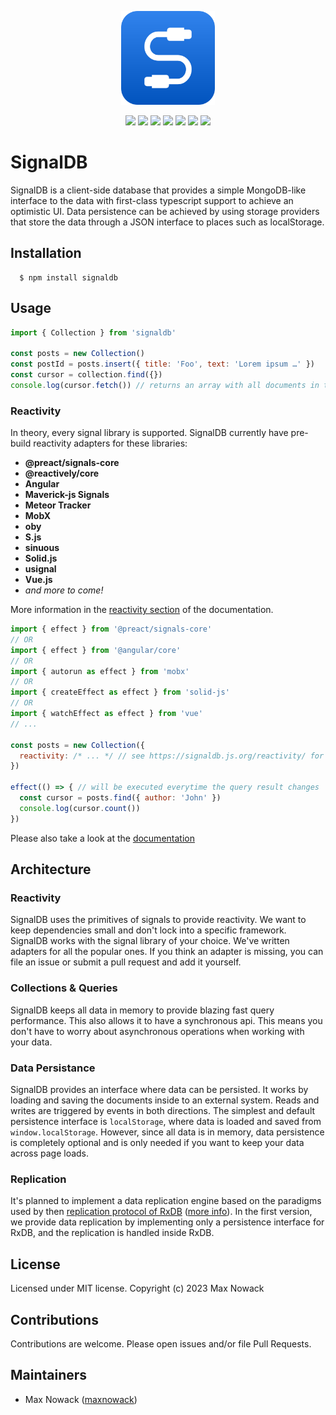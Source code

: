 <p align="center">
  <a href="#">
    <img src="./docs/public/logo.svg" width="150px" alt="JavaScript Database" />
  </a>
</p>

<p align="center">
  <img src="https://img.shields.io/github/v/release/maxnowack/signaldb?include_prereleases&label=version&sort=semver">
  <img src="https://img.shields.io/github/checks-status/maxnowack/signaldb/main" />
  <img src="https://img.shields.io/npm/types/signaldb" />
  <img src="https://img.shields.io/codecov/c/github/maxnowack/signaldb" />
  <img src="https://img.shields.io/github/license/maxnowack/signaldb" />
  <img src="https://img.shields.io/github/stars/maxnowack/signaldb" />
  <img src="https://img.shields.io/npm/dm/signaldb" />
</p>

# SignalDB

SignalDB is a client-side database that provides a simple MongoDB-like interface to the data with first-class typescript support to achieve an optimistic UI.
Data persistence can be achieved by using storage providers that store the data through a JSON interface to places such as localStorage.

## Installation

````
  $ npm install signaldb
````

## Usage

```js
import { Collection } from 'signaldb'

const posts = new Collection()
const postId = posts.insert({ title: 'Foo', text: 'Lorem ipsum …' })
const cursor = collection.find({})
console.log(cursor.fetch()) // returns an array with all documents in the collection
```

### Reactivity
In theory, every signal library is supported. SignalDB currently have pre-build reactivity adapters for these libraries:
* **@preact/signals-core**
* **@reactively/core**
* **Angular**
* **Maverick-js Signals**
* **Meteor Tracker**
* **MobX**
* **oby**
* **S.js**
* **sinuous**
* **Solid.js**
* **usignal**
* **Vue.js**
* *and more to come!*

More information in the [reactivity section](https://signaldb.js.org/reactivity/) of the documentation.

```js
import { effect } from '@preact/signals-core'
// OR
import { effect } from '@angular/core'
// OR
import { autorun as effect } from 'mobx'
// OR
import { createEffect as effect } from 'solid-js'
// OR
import { watchEffect as effect } from 'vue'
// ...

const posts = new Collection({
  reactivity: /* ... */ // see https://signaldb.js.org/reactivity/ for reactivity adapters for your favorite library,
})

effect(() => { // will be executed everytime the query result changes
  const cursor = posts.find({ author: 'John' })
  console.log(cursor.count())
})

```

Please also take a look at the [documentation](https://signaldb.js.org)

## Architecture

### Reactivity

SignalDB uses the primitives of signals to provide reactivity. We want to keep dependencies small and don't lock into a specific framework. SignalDB works with the signal library of your choice. We've written adapters for all the popular ones. If you think an adapter is missing, you can file an issue or submit a pull request and add it yourself.

### Collections & Queries

SignalDB keeps all data in memory to provide blazing fast query performance. This also allows it to have a synchronous api. This means you don't have to worry about asynchronous operations when working with your data.

### Data Persistance

SignalDB provides an interface where data can be persisted. It works by loading and saving the documents inside to an external system. Reads and writes are triggered by events in both directions.
The simplest and default persistence interface is `localStorage`, where data is loaded and saved from `window.localStorage`. However, since all data is in memory, data persistence is completely optional and is only needed if you want to keep your data across page loads.

### Replication

It's planned to implement a data replication engine based on the paradigms used by then [replication protocol of RxDB](https://rxdb.info/replication.html) ([more info](https://github.com/pubkey/rxdb/issues/3883)).
In the first version, we provide data replication by implementing only a persistence interface for RxDB, and the replication is handled inside RxDB.

## License
Licensed under MIT license. Copyright (c) 2023 Max Nowack

## Contributions
Contributions are welcome. Please open issues and/or file Pull Requests.

## Maintainers
- Max Nowack ([maxnowack](https://github.com/maxnowack))
